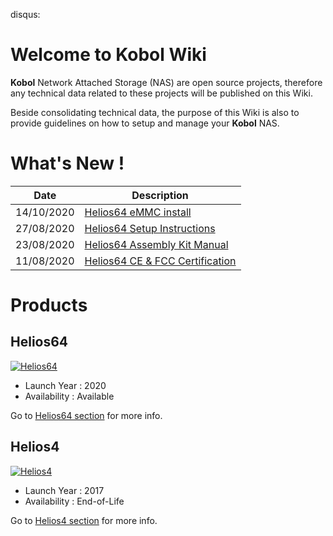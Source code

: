 disqus:

# Welcome to Kobol Wiki

**Kobol** Network Attached Storage (NAS) are open source projects, therefore any technical data related to these projects will be published on this Wiki.

Beside consolidating technical data, the purpose of this Wiki is also to provide guidelines on how to setup and manage your **Kobol** NAS.

# What's New !

| Date | Description |
|------|-------------|
| 14/10/2020 | [Helios64 eMMC install](/helios64/install/emmc/) |
| 27/08/2020 | [Helios64 Setup Instructions](/helios64/install/preliminary/) |
| 23/08/2020 | [Helios64 Assembly Kit Manual](/helios64/kit/) |
| 11/08/2020 | [Helios64 CE & FCC Certification](/helios64/docs/#certification) |

# Products

## Helios64

[![Helios64](/helios64/img/intro/helios64.png)](/helios64/intro/)

* Launch Year : 2020
* Availability : Available

Go to [Helios64 section](/helios64/intro/) for more info.

## Helios4

[![Helios4](/helios4/img/intro/helios4.jpg)](/helios4/intro/)

* Launch Year : 2017
* Availability : End-of-Life

Go to [Helios4 section](/helios4/intro/) for more info.

